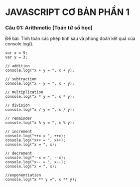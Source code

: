 # JAVASCRIPT CƠ BẢN PHẦN 1

### Câu 01: Arithmetic (Toán tử số học)

Đề bài: Tính toán các phép tính sau và phỏng đoán kết quả của console.log().

```
var x = 5;
var y = 3;

// addition
console.log("x + y = ", x + y);

// subtraction
console.log("x - y = ", x - y);

// multiplication
console.log("x * y = ", x * y);

// division
console.log("x / y = ", x / y);

// remainder
console.log("x % y = ", x % y);

// increment
console.log("++x = ", ++x);
console.log("x++ = ", x++);
console.log("x = ", x);

// decrement
console.log("--x = ", --x);
console.log("x-- = ", x--);
console.log("x = ", x);

//exponentiation
console.log("x ** y =", x ** y);
```
